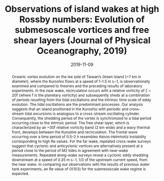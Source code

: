 ---
title: 'Observations of island wakes at high Rossby numbers: Evolution of submesoscale
  vortices and free shear layers (Journal of Physical Oceanography, 2019)'
authors:
- Ming-Huei Chang
- Sen Jan
- Chih-Lun Liu
- Yu-Hsin Cheng
- Vigan Mensah
date: '2019-11-09'
publishDate: '2019-11-09T20:27:50.132702Z'
publication_types: ['article-journal']
publication: '*Journal of Physical Oceanography*'
weight: 6
doi: 'https://doi.org/10.1175/JPO-D-19-0035.1'
abstract: Oceanic vortex evolution on the lee side of Taiwan’s Green Island (~7 km in diameter), where the Kuroshio flows at a speed of 1–1.5 m s−1, is observationally examined and compared to theories and the preceding results of laboratory experiments. In the near wake, recirculation occurs with a relative vorticity of ζ ~ 20f (where f is the planetary vorticity) and subsequently sheds at a combination of periods resulting from the tidal oscillations and the intrinsic time scale of eddy evolution. The tidal oscillations are the predominant processes. Our analysis suggests that an island positioned in the Kuroshio with periodic and cross-stream tidal excursions is analogous to a cross-stream oscillating cylinder. Consequently, the shedding period of the vortex is synchronized to a tidal period occurring close to the intrinsic period. The free shear layer, which is characterized by an ~30f relative vorticity band (2 km wide) and a wavy thermal front, develops between the Kuroshio and recirculation. The frontal wave occurring over a time period of 0.5–2 h resembles Kelvin–Helmholtz instability corresponding to high Re values. For the far wake, repeated cross-wake surveys suggest that cyclonic and anticyclonic vortices are alternatively present at a period close to the period of M2 tides in agreement with near-wake measurements. Repeated along-wake surveys reveal a cyclonic eddy shedding downstream at a speed of 0.35 m s−1, 1/3 of the upstream current speed, from the near wake. In comparing our observations with the results of previous water tank experiments, an Re value of O(103) for the submesoscale wake regime is expected.

# Custom links (uncomment lines below)
# links:
# - name: Custom Link
#   url: http://example.org

# Display this page in the Featured widget?
featured: true

url_pdf: 'publication/chang-2019-observations/IslandWake.pdf'
# url_code: ''
# url_dataset: ''
# url_poster: ''
# url_project: ''
# url_slides: ''
# url_source: ''
# url_video: ''
---